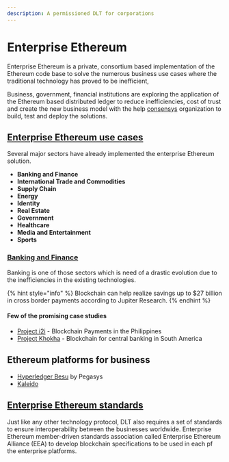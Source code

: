 ```yaml
---
description: A permissioned DLT for corporations
---
```


# Enterprise Ethereum

Enterprise Ethereum is a private, consortium based implementation of the Ethereum code base to solve the numerous business use cases where the traditional technology has proved to be inefficient,

Business, government, financial institutions are exploring the application of the Ethereum based distributed ledger to reduce inefficiencies, cost of trust and create the new business model with the help [consensys](https://consensys.net/enterprise-ethereum/) organization to build, test and deploy the solutions. 

## [Enterprise Ethereum use cases](https://consensys.net/enterprise-ethereum/use-cases/)

Several major sectors have already implemented the enterprise Ethereum solution.

* **Banking and Finance**
* **International Trade and Commodities**
* **Supply Chain**
* **Energy**
* **Identity**
* **Real Estate**
* **Government**
* **Healthcare**
* **Media and Entertainment**
* **Sports**

### [Banking and Finance](https://consensys.net/enterprise-ethereum/use-cases/banking-and-finance/)

Banking is one of those sectors which is need of a drastic evolution due to the inefficiencies in the existing technologies.

{% hint style="info" %}
Blockchain can help realize savings up to $27 billion in cross border payments according to Jupiter Research.
{% endhint %}

#### Few of the promising case studies

* [Project i2i](https://consensys.net/enterprise-ethereum/use-cases/banking-and-finance/project-i2i/) - Blockchain Payments in the Philippines
* [Project Khokha](https://consensys.net/enterprise-ethereum/use-cases/banking-and-finance/project-khokha/) -  Blockchain for central banking in South America

## Ethereum platforms for business

* [Hyperledger Besu](https://pegasys.tech/enterprise/) by Pegasys
* [Kaleido](https://kaleido.io/)

## [Enterprise Ethereum standards](https://entethalliance.org/)

Just like any other technology protocol, DLT also requires a set of standards to ensure interoperability  between the businesses worldwide. Enterprise Ethereum member-driven standards association called Enterprise Ethereum Alliance \(EEA\) to develop blockchain specifications to be used in each pf the enterprise platforms.





